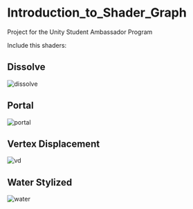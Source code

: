 # Introduction_to_Shader_Graph
Project for the Unity Student Ambassador Program

Include this shaders: 

## Dissolve
![dissolve](https://user-images.githubusercontent.com/50497090/89326129-bc824280-d681-11ea-9113-639bfc5abe93.gif)

## Portal
![portal](https://user-images.githubusercontent.com/50497090/89326134-c015c980-d681-11ea-9df6-bdcd80a9b74c.gif)

## Vertex Displacement
![vd](https://user-images.githubusercontent.com/50497090/89326144-c2782380-d681-11ea-8623-a52d4fbe5dcc.gif)

## Water Stylized
![water](https://user-images.githubusercontent.com/50497090/89326147-c441e700-d681-11ea-99ea-1920fb5d5ba2.gif)
